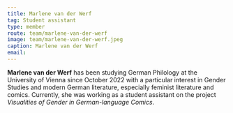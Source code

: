 ```yaml
---
title: Marlene van der Werf
tag: Student assistant
type: member
route: team/marlene-van-der-werf
image: team/marlene-van-der-werf.jpeg
caption: Marlene van der Werf
email:
---
```


**Marlene van der Werf** has been studying German Philology at the University of Vienna since October 2022 with a particular interest in Gender Studies and modern German literature, especially feminist literature and comics. Currently, she was working as a student assistant on the project _Visualities of Gender in German-language Comics_.
<!-- more -->
